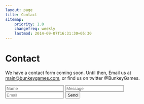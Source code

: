 ```yaml
---
layout: page
title: Contact
sitemap:
    priority: 1.0
    changefreq: weekly
    lastmod: 2014-09-07T16:31:30+05:30
---
```

# Contact

We have a contact form coming soon. Until then, Email us at main@bunkeygames.com, or find us on twitter @BunkeyGames.

<form action="//formspree.io/main@bunkeygames.com"
      method="POST">
    <input type="text" name="name"placeholder="Name">
	 <input type="text" message="message"placeholder="Message">
    <input type="email" name="_replyto"placeholder="Email">
    <input type="submit" value="Send">
</form> 
